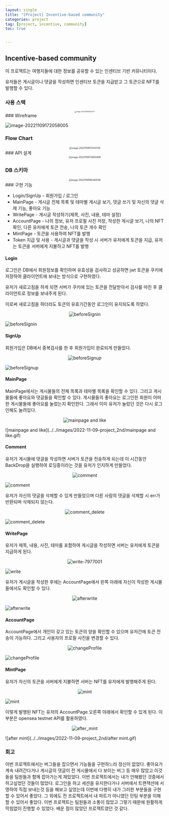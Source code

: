 ```yaml
---
layout: single
title: "[Project] Incentive-based community"
categories: project
tag: [project, incentive, community]
toc: true


---
```


## Incentive-based community

이 프로젝트는 여행지들에 대한 정보를 공유할 수 있는 인센티브 기반 커뮤니티이다.

유저들은 게시글이나 댓글을 작성하면 인센티브 토큰을 지급받고 그 토큰으로 NFT를 발행할 수 있다.

### 사용 스택
<center>
<img src="../../images/2022-11-09-project_2nd/image-20221109165421177.png" alt="image-20221109165421177" style="zoom:33%;" />
</center>
### Wireframe

![image-20221109172058005](../../images/2022-11-09-project_2nd/image-20221109172058005.png)

### Flow Chart
<center>
<img src="../../images/2022-11-09-project_2nd/image-20221109172143728.png" alt="image-20221109172143728" style="zoom:50%;" />
</center>
### API 설계

<center>
<img src="../../images/2022-11-09-project_2nd/image-20221109172600408.png" alt="image-20221109172600408" style="zoom:50%;" />
</center>

### DB 스키마

<center>
<img src="../../images/2022-11-09-project_2nd/image-20221109165440536.png" alt="image-20221109165440536" style="zoom: 50%;" />
</center>
### 구현 기능

- Login/SignUp - 회원가입 / 로그인
- MainPage - 게시글 전체 목록 및 테마별 게시글 보기, 댓글 쓰기 및 자신의 댓글 삭제 기능, 좋아요 기능
- WritePage - 게시글 작성하기(제목, 사진, 내용, 테마 설정)
- AccountPage - 나의 정보, 유저 프로필 사진 저장, 작성한 게시글 보기, 나의 NFT 확인, 다른 유저에게 토큰 전송, 나의 토큰 개수 확인
- MintPage - 토큰을 사용하여 NFT를 발행
- Token 지급 및 사용 - 게시글과 댓글을 작성 시 서버가 유저에게 토큰을 지급, 유저는 토큰을 서버에게 지불하고 NFT를 발행

#### Login

로그인은 DB에서 회원정보를 확인하며 유효성을 검사하고 성공하면 jwt 토큰을 쿠키에 저장하여 클라이언트에 보내는 방식으로 구현하였다.  

유저가 새로고침을 하게 되면 서버가 쿠키에 있는 토큰을 전달받아서 검사를 마친 후 클라이언트로 정보를 보내주게 된다.

이로써 새로고침을 하더라도 토큰의 유효기간동안 로그인이 유지되도록 하였다.

<center>
<img src="../../images/2022-11-09-project_2nd/beforeSignin.gif" alt="beforeSignin" style="zoom: 100%;" />
</center>

![beforeSignin](../../images/2022-11-09-project_2nd/beforeSignin.gif)

#### SignUp

회원가입은 DB에서 중복검사를 한 후 회원가입이 완료되게 만들었다.

<center>
<img src="../../images/2022-11-09-project_2nd/beforeSignup.gif" alt="beforeSignup" style="zoom: 100%;" />
</center>

![beforeSignup](../../images/2022-11-09-project_2nd/beforeSignup.gif)

#### MainPage

MainPage에서는 게시물들의 전체 목록과 테마별 목록을 확인할 수 있다. 그리고 게시물들에 좋아요와 댓글들을 확인할 수 있다. 게시물들의 좋아요는 로그인한 회원이 어떠한 게시물들에 좋아요를 눌렀는지 확인한다. 그래서 이미 유저가 눌렀던 것은 다시 로그인해도 눌려있다.

<center>
<img src="../../images/2022-11-09-project_2nd/mainpage and like.gif" alt="mainpage and like" style="zoom: 100%;" />
</center>

![mainpage and like](../../images/2022-11-09-project_2nd/mainpage and like.gif)

#### Comment

유저가 게시물에 댓글을 작성하면 서버가 토큰을 전송하게 되는데 이 시간동안 BackDrop을 실행하여 로딩중이라는 것을 유저가 인지하게 만들었다.

<center>
<img src="../../images/2022-11-09-project_2nd/comment.gif" alt="comment" style="zoom: 100%;" />
</center>

![comment](../../images/2022-11-09-project_2nd/comment.gif)

유저가 자신의 댓글을 삭제할 수 있게 만들었으며 다른 사람의 댓글을 삭제할 시 err가 반환되며 삭제되지 않는다.

<center>
<img src="../../images/2022-11-09-project_2nd/comment_delete.gif" alt="comment_delete" style="zoom: 100%;" />
</center>

![comment_delete](../../images/2022-11-09-project_2nd/comment_delete.gif)

#### WritePage

유저가 제목, 내용, 사진, 테마를 포함하여 게시글을 작성하면 서버는 유저에게 토큰을 지급하게 된다.

<center>
<img src="../../images/2022-11-09-project_2nd/write-7977001.gif" alt="write-7977001" style="zoom: 100%;" />
</center>

![write](../../images/2022-11-09-project_2nd/write-7977001.gif)

유저가 게시글을 작성한 후에는 AccountPage에서 왼쪽 아래에 자신이 작성한 게시물들에서도 확인할 수 있다.

<center>
<img src="../../images/2022-11-09-project_2nd/afterwrite.gif" alt="afterwrite" style="zoom: 100%;" />
</center>

![afterwrite](../../images/2022-11-09-project_2nd/afterwrite.gif)

#### AccountPage

AccountPage에서 개인이 갖고 있는 토큰의 양을 확인할 수 있으며 유저간에 토큰 전송이 가능하다. 그리고 사용자의 프로필 사진을 변경할 수 있다.

<center>
<img src="../../images/2022-11-09-project_2nd/changeProfile.gif" alt="changeProfile" style="zoom: 100%;" />
</center>

![changeProfile](../../images/2022-11-09-project_2nd/changeProfile.gif)

#### MintPage

유저가 자신의 토큰을 서버에게 지불하면 서버는 NFT를 유저에게 발행해주게 된다.

<center>
<img src="../../images/2022-11-09-project_2nd/mint.gif" alt="mint" style="zoom: 100%;" />
</center>

![mint](../../images/2022-11-09-project_2nd/mint.gif)

이렇게 발행된 NFT는 유저의 AccountPage 오른쪽 아래에서 확인할 수 있게 된다. 이 부분은 opensea testnet API를 활용하였다.

<center>
<img src="../../images/2022-11-09-project_2nd/after_mint.gif" alt="after_mint" style="zoom: 100%;" />
</center>

![after mint](../../images/2022-11-09-project_2nd/after mint.gif)

### 회고

이번 프로젝트에서는 버그들을 잡으면서 기능들을 구현하느라 정신이 없었다. 좋아요가 계속 내려간다거나 게시글의 댓글이 전 게시물에서 다 보이는 버그 등 매우 많았고 이것들을 팀원들과 함께 잡아가는게 재밌었다. 이번 프로젝트에서는 내가 안해봤던 것중에서 하고싶었던 것들이 많았다. 로그인을 하고 세션을 유지한다거나 서버에서 트랜잭션에 서명하여 직접 보내는것 등을 해보고 싶었는데 이번에 다행히 내가 그러한 부분들을 구현할 수 있어서 좋았다. 그 외에도 전 프로젝트에서 내 파트가 아니였던 민팅 부분을 이해할 수 있어서 좋았다. 이번 프로젝트는 팀원들과 소통이 많았고 그렇기 때문에 원활하게 막힘없이 진행할 수 있었다. 배운 점이 많았던 프로젝트였던 것 같다.
